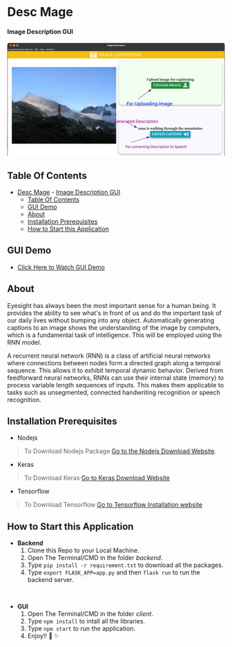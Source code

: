 # Desc Mage

#### Image Description GUI

![Restaurant Photo](./Assets/demo.png)

## Table Of Contents

- [Desc Mage](#desc-mage)
      - [Image Description GUI](#image-description-gui)
  - [Table Of Contents](#table-of-contents)
  - [GUI Demo](#gui-demo)
  - [About](#about)
  - [Installation Prerequisites](#installation-prerequisites)
  - [How to Start this Application](#how-to-start-this-application)

## GUI Demo

-   [Click Here to Watch GUI Demo](https://drive.google.com/file/d/1q3kkQavJHsosR-ls6S5eopTvgY9ijHL6/view?usp=sharing)

## About

Eyesight has always been the most important sense for a human being. It provides the ability to see what's in front of us and do the important task of our daily lives without bumping into any object.
Automatically generating captions to an image shows the understanding of the image by computers, which is a fundamental task of intelligence. This will be employed using the RNN model.

A recurrent neural network (RNN) is a class of artificial neural networks where connections between nodes form a directed graph along a temporal sequence. This allows it to exhibit temporal dynamic behavior. Derived from feedforward neural networks, RNNs can use their internal state (memory) to process variable length sequences of inputs. This makes them applicable to tasks such as unsegmented, connected handwriting recognition or speech recognition.

## Installation Prerequisites

-   Nodejs

> To Download Nodejs Package [Go to the Nodejs Download Website](https://nodejs.org/en/download/).

-   Keras

> To Download Keras [Go to Keras Download Website](https://pypi.org/project/Keras/)

-   Tensorflow

> To Download Tensorflow [Go to Tensorflow Installation website](https://www.tensorflow.org/install)

## How to Start this Application

-   **Backend**
    1. Clone this Repo to your Local Machine.
    2. Open The Terminal/CMD in the folder _backend_.
    3. Type `pip install -r requirement.txt` to download all the packages.
    4. Type `export FLASK_APP=app.py` and then `flask run` to run the backend server.

&nbsp;

-   **GUI**
    1. Open The Terminal/CMD in the folder _client_.
    2. Type `npm install` to intall all the libraries.
    3. Type `npm start` to run the application.
    4. Enjoy!! :tada: :sparkles:
